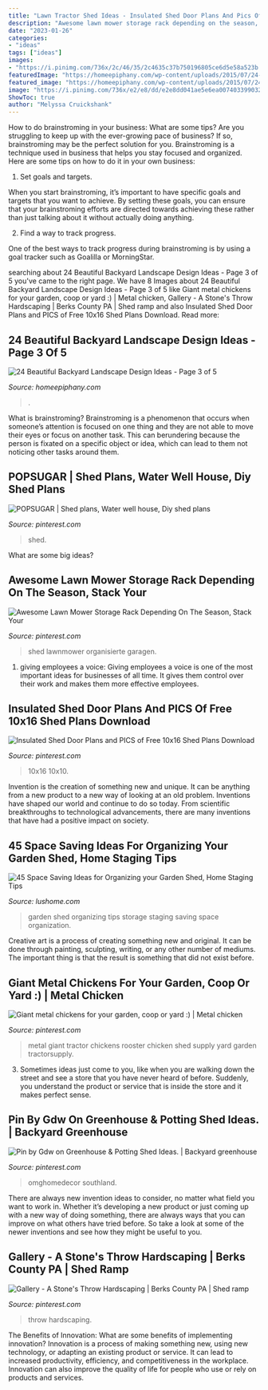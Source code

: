 ```yaml
---
title: "Lawn Tractor Shed Ideas - Insulated Shed Door Plans And Pics Of Free 10x16 Shed Plans Download"
description: "Awesome lawn mower storage rack depending on the season, stack your"
date: "2023-01-26"
categories:
- "ideas"
tags: ["ideas"]
images:
- "https://i.pinimg.com/736x/2c/46/35/2c4635c37b750196805ce6d5e58a523b.jpg"
featuredImage: "https://homeepiphany.com/wp-content/uploads/2015/07/24-Beautiful-Backyard-Landscape-Design-Ideas-14.jpg"
featured_image: "https://homeepiphany.com/wp-content/uploads/2015/07/24-Beautiful-Backyard-Landscape-Design-Ideas-14.jpg"
image: "https://i.pinimg.com/736x/e2/e8/dd/e2e8dd041ae5e6ea0074033990329c8f.jpg"
ShowToc: true
author: "Melyssa Cruickshank"
---
```



How to do brainstroming in your business: What are some tips?
Are you struggling to keep up with the ever-growing pace of business? If so, brainstroming may be the perfect solution for you. Brainstroming is a technique used in business that helps you stay focused and organized. Here are some tips on how to do it in your own business: 
1. Set goals and targets.

When you start brainstroming, it’s important to have specific goals and targets that you want to achieve. By setting these goals, you can ensure that your brainstroming efforts are directed towards achieving these rather than just talking about it without actually doing anything. 

2. Find a way to track progress.

One of the best ways to track progress during brainstroming is by using a goal tracker such as Goalilla or MorningStar.

	

		
searching about 24 Beautiful Backyard Landscape Design Ideas - Page 3 of 5 you've came to the right page. We have 8 Images about 24 Beautiful Backyard Landscape Design Ideas - Page 3 of 5 like Giant metal chickens for your garden, coop or yard :) | Metal chicken, Gallery - A Stone&#039;s Throw Hardscaping | Berks County PA | Shed ramp and also Insulated Shed Door Plans and PICS of Free 10x16 Shed Plans Download. Read more:
		
    
## 24 Beautiful Backyard Landscape Design Ideas - Page 3 Of 5

<img loading=lazy src="https://homeepiphany.com/wp-content/uploads/2015/07/24-Beautiful-Backyard-Landscape-Design-Ideas-14.jpg" onerror="this.onerror=null;this.src='https://tse4.mm.bing.net/th?id=OIP.g9PHiL46BUvh7a92YAabMQHaFT&amp;pid=15.1';" alt="24 Beautiful Backyard Landscape Design Ideas - Page 3 of 5">

_Source: homeepiphany.com_

>. 

	

What is brainstroming?
Brainstroming is a phenomenon that occurs when someone’s attention is focused on one thing and they are not able to move their eyes or focus on another task. This can berundering because the person is fixated on a specific object or idea, which can lead to them not noticing other tasks around them.

    
## POPSUGAR | Shed Plans, Water Well House, Diy Shed Plans

<img loading=lazy src="https://i.pinimg.com/736x/90/0e/c8/900ec80b7714bc12859934001936ef62.jpg" onerror="this.onerror=null;this.src='https://tse1.mm.bing.net/th?id=OIP.wsjFxSHTqsNS_xhoGiwX9wHaJ4&amp;pid=15.1';" alt="POPSUGAR | Shed plans, Water well house, Diy shed plans">

_Source: pinterest.com_

>shed. 

	

What are some big ideas?
 

    
## Awesome Lawn Mower Storage Rack Depending On The Season, Stack Your

<img loading=lazy src="https://i.pinimg.com/736x/28/cf/ba/28cfbab9de8ab46257b718f7b613f6d3.jpg" onerror="this.onerror=null;this.src='https://tse4.mm.bing.net/th?id=OIP.3bY7e2RB1gAsEqD_XLRMGwHaJ4&amp;pid=15.1';" alt="Awesome Lawn Mower Storage Rack Depending On The Season, Stack Your">

_Source: pinterest.com_

>shed lawnmower organisierte garagen. 

	

1. giving employees a voice: Giving employees a voice is one of the most important ideas for businesses of all time. It gives them control over their work and makes them more effective employees.

    
## Insulated Shed Door Plans And PICS Of Free 10x16 Shed Plans Download

<img loading=lazy src="https://i.pinimg.com/736x/3e/1e/5f/3e1e5f0ef7cd897bcc763b89c6ab8114.jpg" onerror="this.onerror=null;this.src='https://tse1.mm.bing.net/th?id=OIP.aDGcOL0hKG5bnfF9_9dhRwHaLD&amp;pid=15.1';" alt="Insulated Shed Door Plans and PICS of Free 10x16 Shed Plans Download">

_Source: pinterest.com_

>10x16 10x10. 

	

Invention is the creation of something new and unique. It can be anything from a new product to a new way of looking at an old problem. Inventions have shaped our world and continue to do so today. From scientific breakthroughs to technological advancements, there are many inventions that have had a positive impact on society.

    
## 45 Space Saving Ideas For Organizing Your Garden Shed, Home Staging Tips

<img loading=lazy src="https://www.lushome.com/wp-content/uploads/2020/01/garden-shed-storage-organization-tips-36.jpg" onerror="this.onerror=null;this.src='https://tse1.mm.bing.net/th?id=OIP.SCxR3YivKxc7gnxIIxhMGwAAAA&amp;pid=15.1';" alt="45 Space Saving Ideas for Organizing your Garden Shed, Home Staging Tips">

_Source: lushome.com_

>garden shed organizing tips storage staging saving space organization. 

	

Creative art is a process of creating something new and original. It can be done through painting, sculpting, writing, or any other number of mediums. The important thing is that the result is something that did not exist before.

    
## Giant Metal Chickens For Your Garden, Coop Or Yard :) | Metal Chicken

<img loading=lazy src="https://i.pinimg.com/736x/e2/e8/dd/e2e8dd041ae5e6ea0074033990329c8f.jpg" onerror="this.onerror=null;this.src='https://tse2.mm.bing.net/th?id=OIP.XBF7ECZmyXV-6oJBV7lXlgHaHa&amp;pid=15.1';" alt="Giant metal chickens for your garden, coop or yard :) | Metal chicken">

_Source: pinterest.com_

>metal giant tractor chickens rooster chicken shed supply yard garden tractorsupply. 

	

3. Sometimes ideas just come to you, like when you are walking down the street and see a store that you have never heard of before. Suddenly, you understand the product or service that is inside the store and it makes perfect sense.

    
## Pin By Gdw On Greenhouse &amp; Potting Shed Ideas. | Backyard Greenhouse

<img loading=lazy src="https://i.pinimg.com/736x/4e/42/d2/4e42d2d31bbf8587f4b8da429bf37338.jpg" onerror="this.onerror=null;this.src='https://tse1.mm.bing.net/th?id=OIP.Rv_oLeEgQkzHqa_u4YZeFwHaLK&amp;pid=15.1';" alt="Pin by Gdw on Greenhouse &amp; Potting Shed Ideas. | Backyard greenhouse">

_Source: pinterest.com_

>omghomedecor southland. 

	

There are always new invention ideas to consider, no matter what field you want to work in. Whether it’s developing a new product or just coming up with a new way of doing something, there are always ways that you can improve on what others have tried before. So take a look at some of the newer inventions and see how they might be useful to you.

    
## Gallery - A Stone&#039;s Throw Hardscaping | Berks County PA | Shed Ramp

<img loading=lazy src="https://i.pinimg.com/736x/2c/46/35/2c4635c37b750196805ce6d5e58a523b.jpg" onerror="this.onerror=null;this.src='https://tse3.mm.bing.net/th?id=OIP.xq9u0tCdvVrPKtpNzkYNggHaJ3&amp;pid=15.1';" alt="Gallery - A Stone&#039;s Throw Hardscaping | Berks County PA | Shed ramp">

_Source: pinterest.com_

>throw hardscaping. 

	

The Benefits of Innovation: What are some benefits of implementing innovation?
Innovation is a process of making something new, using new technology, or adapting an existing product or service. It can lead to increased productivity, efficiency, and competitiveness in the workplace. Innovation can also improve the quality of life for people who use or rely on products and services.

